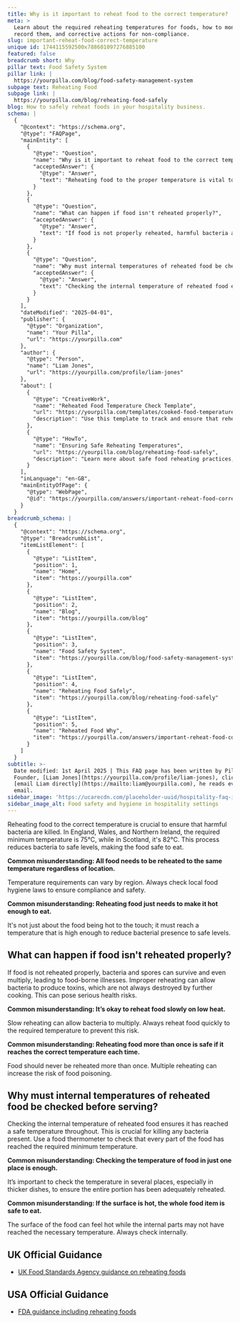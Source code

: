 ```yaml
---
title: Why is it important to reheat food to the correct temperature?
meta: >
  Learn about the required reheating temperatures for foods, how to monitor and
  record them, and corrective actions for non-compliance.
slug: important-reheat-food-correct-temperature
unique id: 1744115592500x788601097276885100
featured: false
breadcrumb short: Why
pillar text: Food Safety System
pillar link: |
  https://yourpilla.com/blog/food-safety-management-system
subpage text: Reheating Food
subpage link: |
  https://yourpilla.com/blog/reheating-food-safely
blog: How to safely reheat foods in your hospitality business.
schema: |
  {
    "@context": "https://schema.org",
    "@type": "FAQPage",
    "mainEntity": [
      {
        "@type": "Question",
        "name": "Why is it important to reheat food to the correct temperature?",
        "acceptedAnswer": {
          "@type": "Answer",
          "text": "Reheating food to the proper temperature is vital to destroy harmful bacteria and make the food safe to eat. The required minimum temperature is 75°C in England, Wales, and Northern Ireland, and 82°C in Scotland. These temperatures reduce bacteria to safe levels."
        }
      },
      {
        "@type": "Question",
        "name": "What can happen if food isn't reheated properly?",
        "acceptedAnswer": {
          "@type": "Answer",
          "text": "If food is not properly reheated, harmful bacteria and spores may not be destroyed and can multiply, leading to foodborne illnesses. Improper reheating may allow bacteria to produce toxins, posing serious health risks."
        }
      },
      {
        "@type": "Question",
        "name": "Why must internal temperatures of reheated food be checked before serving?",
        "acceptedAnswer": {
          "@type": "Answer",
          "text": "Checking the internal temperature of reheated food ensures it has reached a safe temperature throughout, which is crucial for killing any bacteria present. It's important to check the temperature in several places of the food, particularly thicker dishes, to ensure all parts are adequately reheated."
        }
      }
    ],
    "dateModified": "2025-04-01",
    "publisher": {
      "@type": "Organization",
      "name": "Your Pilla",
      "url": "https://yourpilla.com"
    },
    "author": {
      "@type": "Person",
      "name": "Liam Jones",
      "url": "https://yourpilla.com/profile/liam-jones"
    },
    "about": [
      {
        "@type": "CreativeWork",
        "name": "Reheated Food Temperature Check Template",
        "url": "https://yourpilla.com/templates/cooked-food-temperature-check",
        "description": "Use this template to track and ensure that reheated food reaches the required temperatures for safety and compliance."
      },
      {
        "@type": "HowTo",
        "name": "Ensuring Safe Reheating Temperatures",
        "url": "https://yourpilla.com/blog/reheating-food-safely",
        "description": "Learn more about safe food reheating practices, including how to properly monitor and document the process to meet health standards."
      }
    ],
    "inLanguage": "en-GB",
    "mainEntityOfPage": {
      "@type": "WebPage",
      "@id": "https://yourpilla.com/answers/important-reheat-food-correct-temperature"
    }
  }
breadcrumb_schema: |
  {
    "@context": "https://schema.org",
    "@type": "BreadcrumbList",
    "itemListElement": [
      {
        "@type": "ListItem",
        "position": 1,
        "name": "Home",
        "item": "https://yourpilla.com"
      },
      {
        "@type": "ListItem",
        "position": 2,
        "name": "Blog",
        "item": "https://yourpilla.com/blog"
      },
      {
        "@type": "ListItem",
        "position": 3,
        "name": "Food Safety System",
        "item": "https://yourpilla.com/blog/food-safety-management-system"
      },
      {
        "@type": "ListItem",
        "position": 4,
        "name": "Reheating Food Safely",
        "item": "https://yourpilla.com/blog/reheating-food-safely"
      },
      {
        "@type": "ListItem",
        "position": 5,
        "name": "Reheated Food Why",
        "item": "https://yourpilla.com/answers/important-reheat-food-correct-temperature"
      }
    ]
  }
subtitle: >-
  Date modified: 1st April 2025 | This FAQ page has been written by Pilla
  Founder, [Liam Jones](https://yourpilla.com/profile/liam-jones), click to
  [email Liam directly](https://mailto:liam@yourpilla.com), he reads every
  email.
sidebar_image: 'https://ucarecdn.com/placeholder-uuid/hospitality-faq-image.jpg'
sidebar_image_alt: Food safety and hygiene in hospitality settings
---
```

Reheating food to the correct temperature is crucial to ensure that harmful bacteria are killed. In England, Wales, and Northern Ireland, the required minimum temperature is 75°C, while in Scotland, it's 82°C. This process reduces bacteria to safe levels, making the food safe to eat.

**Common misunderstanding: All food needs to be reheated to the same temperature regardless of location.**

Temperature requirements can vary by region. Always check local food hygiene laws to ensure compliance and safety.

**Common misunderstanding: Reheating food just needs to make it hot enough to eat.**

It's not just about the food being hot to the touch; it must reach a temperature that is high enough to reduce bacterial presence to safe levels.

## What can happen if food isn't reheated properly?

If food is not reheated properly, bacteria and spores can survive and even multiply, leading to food-borne illnesses. Improper reheating can allow bacteria to produce toxins, which are not always destroyed by further cooking. This can pose serious health risks.

**Common misunderstanding: It’s okay to reheat food slowly on low heat.**

Slow reheating can allow bacteria to multiply. Always reheat food quickly to the required temperature to prevent this risk.

**Common misunderstanding: Reheating food more than once is safe if it reaches the correct temperature each time.**

Food should never be reheated more than once. Multiple reheating can increase the risk of food poisoning.

## Why must internal temperatures of reheated food be checked before serving?

Checking the internal temperature of reheated food ensures it has reached a safe temperature throughout. This is crucial for killing any bacteria present. Use a food thermometer to check that every part of the food has reached the required minimum temperature.

**Common misunderstanding: Checking the temperature of food in just one place is enough.**

It’s important to check the temperature in several places, especially in thicker dishes, to ensure the entire portion has been adequately reheated.

**Common misunderstanding: If the surface is hot, the whole food item is safe to eat.**

The surface of the food can feel hot while the internal parts may not have reached the necessary temperature. Always check internally.

## UK Official Guidance

-   [UK Food Standards Agency guidance on reheating foods](https://www.food.gov.uk/sites/default/files/media/document/reheating.pdf)
    

## USA Official Guidance

-   [FDA guidance including reheating foods](https://www.fsis.usda.gov/food-safety/safe-food-handling-and-preparation/food-safety-basics/leftovers-and-food-safety#:~:text=When%20reheating%20leftovers%2C%20be%20sure,heat%20all%20the%20way%20through.)
